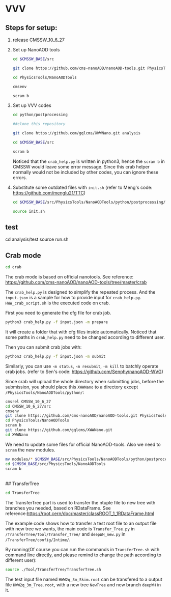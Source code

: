 # VVV

## Steps for setup:

1. release CMSSW_10_6_27
2. Set up NanoAOD tools
   ```bash
   cd $CMSSW_BASE/src

   git clone https://github.com/cms-nanoAOD/nanoAOD-tools.git PhysicsTools/NanoAODTools

   cd PhysicsTools/NanoAODTools

   cmsenv

   scram b
   ```

3. Set up VVV codes
   ```bash
   cd python/postprocessing

   ##clone this repository

   git clone https://github.com/gqlcms/XWWNano.git analysis

   cd $CMSSW_BASE/src

   scram b
   ```
    Noticed that the `crab_help.py` is written in python3, hence the `scram b` in CMSSW would leave some error message. Since this crab helper normally would not be included by other codes, you can ignore these errors.

4. Substitute some outdated files with `init.sh`
(refer to Meng's code: https://github.com/menglu21/TTC)
   ```bash
   cd $CMSSW_BASE/src/PhysicsTools/NanoAODTools/python/postprocessing/analysis

   source init.sh
   ```

## test

cd analysis/test
source run.sh
## Crab mode

```bash
cd crab
```
The crab mode is based on official nanotools. See reference: <https://github.com/cms-nanoAOD/nanoAOD-tools/tree/master/crab>

The `crab_help.py` is designed to simplify the repeated process. And the `input.json` is a sample for how to provide input for `crab_help.py`. `HWW_crab_script.sh` is the executed code on crab. 

First you need to generate the cfg file for crab job.
```bash
python3 crab_help.py -f input.json -m prepare
```
It will create a folder that with cfg files inside automatically. Noticed that some paths in `crab_help.py` need to be changed according to different user.

Then you can submit crab jobs with:
```bash
python3 crab_help.py -f input.json -m submit
```
Similarly, you can use `-m status`, `-m resubmit`, `-m kill` to batchly operate crab jobs.
(refer to Sen's code: <https://github.com/Senphy/nanoAOD-WVG>)

Since crab will upload the whole directory when submitting jobs, before the submission, you should place this `XWWNano` to a directory except `/PhysicsTools/NanoAODTools/python/`:

```bash
cmsrel CMSSW_10_6_27
cd CMSSW_10_6_27/src
cmsenv
git clone https://github.com/cms-nanoAOD/nanoAOD-tools.git PhysicsTools/NanoAODTools 
cd PhysicsTools/NanoAODTools
scram b
git clone https://github.com/gqlcms/XWWNano.git
cd XWWNano
```
We need to update some files for official NanoAOD-tools. Also we need to `scram` the new modules.
```bash
mv modules/* $CMSSW_BASE/src/PhysicsTools/NanoAODTools/python/postprocessing/modules/
cd $CMSSW_BASE/src/PhysicsTools/NanoAODTools
scram b
```

<br>
## TransferTree

```bash
cd TransferTree
```

The TransferTree part is used to transfer the ntuple file to new tree with branches you needed, based on RDataFrame. See reference:<https://root.cern/doc/master/classROOT_1_1RDataFrame.html>

The example code shows how to transfer a test root file to an output file with new tree we wants, the main code is `Transfer_Tree.py` in `/TransferTree/Tool/Transfer_Tree/` and `deepWH_new.py` in `/TransferTree/config/Intime/`.

By running(Of course you can run the commands in `TransferTree.sh` with command line directly, and please remind to change the path according to different user):
```bash
source ./Tool/TransferTree/TransferTree.sh
```
The test input file named `HWW2q_3m_Skim.root` can be transfered to a output file `HWW2q_3m_Tree.root`, with a new tree `NewTree` and new branch `deepWH` in it.
